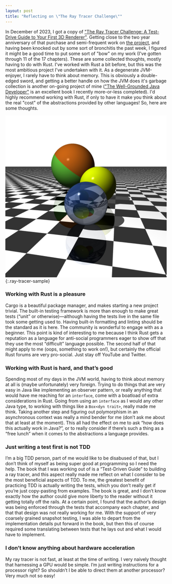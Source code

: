 ```yaml
---
layout: post
title: "Reflecting on \"The Ray Tracer Challenge\""
---
```


In December of 2023, I got a copy of ["The Ray Tracer Challenge: A Test-Drive Guide to Your First 3D Renderer"](http://raytracerchallenge.com/). Getting close to the two year anniversary of that purchase and semi-frequent work on [the project](https://github.com/gusbmurphy/ray-tracer-challenge), and having been knocked out by some sort of bronchitis the past week, I figured it might be a good time to put some sort of "bow" on my work (I've gotten through 11 of the 17 chapters). These are some collected thoughts, mostly having to do with Rust. I've worked with Rust a bit before, but this was the most ambitious project I've undertaken with it. As a degenerate JVM-enjoyer, I rarely have to think about memory. This is obviously a double-edged sword, and getting a better handle on how the JVM does it's garbage collection is another on-going project of mine (["The Well-Grounded Java Developer"](https://www.manning.com/books/the-well-grounded-java-developer-second-edition) is an excellent book I recently more-or-less completed). I'd highly recommend working with Rust, if only to have it make you think about the real "cost" of the abstractions provided by other languages! So, here are some thoughts.

![A sample image from my ray tracer](/assets/images/ray_tracer.jpg){:.ray-tracer-sample}

### Working with Rust is a pleasure 
Cargo is a beautiful package manager, and makes starting a new project trivial. The built-in testing framework is more than enough to make great tests (“unit” or otherwise)—although having the tests live in the same file took some getting used to. Having built-in formatting and linting should be the standard as it is here. The community is wonderful to engage with as a beginner. This point is kind of interesting to me because I think Rust gets a reputation as a language for anti-social programmers eager to show off that they use the most “difficult” language possible. The second half of that might apply to me (oops, something to work on!), but certainly the official Rust forums are very pro-social. Just stay off YouTube and Twitter.

### Working with Rust is hard, and that’s good
Spending most of my days in the JVM world, having to think about memory at all is (maybe unfortunately) very foreign. Trying to do things that are very easy in Java like implementing an observer pattern, or really anything that would have me reaching for an `interface`, come with a boatload of extra considerations in Rust. Going from using an `interface` as I would any other Java type, to working with things like a `Box<dyn trait>`, really made me think. Taking another step and figuring out polymorphism in an asynchronous context was really a mind bender for me (don’t ask me about that at least at the moment). This all had the effect on me to ask “how does this actually work in Java?”, or to really consider if there’s such a thing as a “free lunch” when it comes to the abstractions a language provides.

### Just writing a test first is not TDD
I’m a big TDD person, part of me would like to be disabused of that, but I don’t think of myself as being super good at programming so I need the help. The book that I was working out of is a “Test-Driven Guide” to building a ray tracer, and this aspect really made me reflect on what I consider to be the most beneficial aspects of TDD. To me, the greatest benefit of practicing TDD is actually writing the tests, which you don’t really get if you’re just copy-pasting from examples. The book is great, and I don’t know exactly how the author could give more liberty to the reader without it getting totally off the rails. At a certain point, I found that the author’s design was being enforced through the tests that accompany each chapter, and that that design was not really working for me. With the support of very coarsely grained snapshot testing, I was able to depart from the implementation details put forward in the book, but then this of course required some translating between tests that he lays out and what I would have to implement.

### I don’t know anything about hardware acceleration 
My ray tracer is not fast, at least at the time of writing. I very naively thought that harnessing a GPU would be simple. I’m just writing instructions for a processor right? So shouldn’t I be able to direct them at another processor? Very much not so easy!
